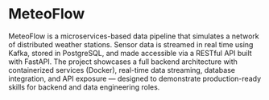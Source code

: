# MeteoFlow
MeteoFlow is a microservices-based data pipeline that simulates a network of distributed weather stations. Sensor data is streamed in real time using Kafka, stored in PostgreSQL, and made accessible via a RESTful API built with FastAPI.  The project showcases a full backend architecture with containerized services (Docker), real-time data streaming, database integration, and API exposure — designed to demonstrate production-ready skills for backend and data engineering roles.


